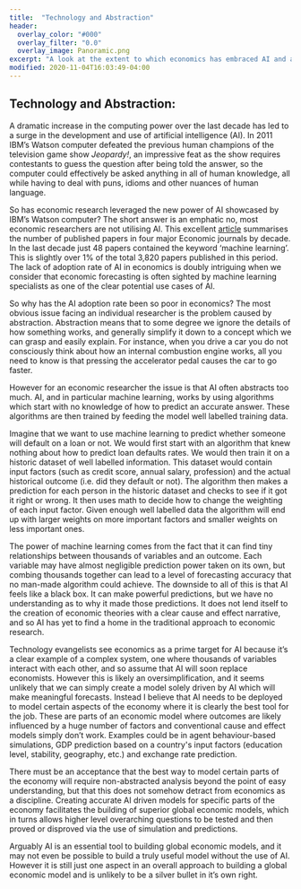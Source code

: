 ```yaml
---
title:  "Technology and Abstraction"
header:
  overlay_color: "#000"
  overlay_filter: "0.0"
  overlay_image: Panoramic.png
excerpt: "A look at the extent to which economics has embraced AI and a discussion of how best to utilise machine learning in Economic research"
modified: 2020-11-04T16:03:49-04:00
---
```

## Technology and Abstraction:

A dramatic increase in the computing power over the last decade has led to a surge in the development and use of artificial intelligence (AI). In 2011 IBM’s Watson computer defeated the previous human champions of the television game show <em>Jeopardy!</em>, an impressive feat as the show requires contestants to guess the question after being told the answer, so the computer could effectively be asked anything in all of human knowledge, all while having to deal with puns, idioms and other nuances of human language. 

So has economic research leveraged the new power of AI showcased by IBM’s Watson computer? The short answer is an emphatic no, most economic researchers are not utilising AI. This excellent <a href="https://towardsdatascience.com/use-of-machine-learning-in-economic-research-what-the-literature-tells-us-28b473f26043" target="_blank">article</a> summarises the number of published papers in four major Economic journals by decade. In the last decade just 48 papers contained the keyword ‘machine learning’. This is slightly over 1% of the total 3,820 papers published in this period. The lack of adoption rate of AI in economics is doubly intriguing when we consider that economic forecasting is often sighted by machine learning specialists as one of the clear potential use cases of AI. 

So why has the AI adoption rate been so poor in economics? The most obvious issue facing an individual researcher is the problem caused by abstraction. Abstraction means that to some degree we ignore the details of how something works, and generally simplify it down to a concept which we can grasp and easily explain. For instance, when you drive a car you do not consciously think about how an internal combustion engine works, all you need to know is that pressing the accelerator pedal causes the car to go faster.

However for an economic researcher the issue is that AI often abstracts too much. AI, and in particular machine learning, works by using algorithms which start with no knowledge of how to predict an accurate answer. These algorithms are then trained by feeding the model well labelled training data. 

Imagine that we want to use machine learning to predict whether someone will default on a loan or not. We would first start with an algorithm that knew nothing about how to predict loan defaults rates. We would then train it on a historic dataset of well labelled information. This dataset would contain input factors (such as credit score, annual salary, profession) and the actual historical outcome (i.e. did they default or not). The algorithm then makes a prediction for each person in the historic dataset and checks to see if it got it right or wrong. It then uses math to decide how to change the weighting of each input factor. Given enough well labelled data the algorithm will end up with larger weights on more important factors and smaller weights on less important ones.

The power of machine learning comes from the fact that it can find tiny relationships between thousands of variables and an outcome. Each variable may have almost negligible prediction power taken on its own, but combing thousands together can lead to a level of forecasting accuracy that no man-made algorithm could achieve.
The downside to all of this is that AI feels like a black box. It can make powerful predictions, but we have no understanding as to why it made those predictions. It does not lend itself to the creation of economic theories with a clear cause and effect narrative, and so AI has yet to find a home in the traditional approach to economic research.

Technology evangelists see economics as a prime target for AI because it’s a clear example of a complex system, one where thousands of variables interact with each other, and so assume that AI will soon replace economists. However this is likely an oversimplification, and it seems unlikely that we can simply create a model solely driven by AI which will make meaningful forecasts. Instead I believe that AI needs to be deployed to model certain aspects of the economy where it is clearly the best tool for the job. These are parts of an economic model where outcomes are likely influenced by a huge number of factors and conventional cause and effect models simply don’t work. Examples could be in agent behaviour-based simulations, GDP prediction based on a country's input factors (education level, stability, geography, etc.) and exchange rate prediction.

There must be an acceptance that the best way to model certain parts of the economy will require non-abstracted analysis beyond the point of easy understanding, but that this does not somehow detract from economics as a discipline. Creating accurate AI driven models for specific parts of the economy facilitates the building of superior global economic models, which in turns allows higher level overarching questions to be tested and then proved or disproved via the use of simulation and predictions. 

Arguably AI is an essential tool to building global economic models, and it may not even be possible to build a truly useful model without the use of AI. However it is still just one aspect in an overall approach to building a global economic model and is unlikely to be a silver bullet in it’s own right.
